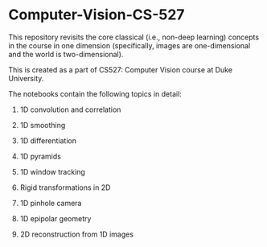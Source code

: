 # Computer-Vision-CS-527

This repository revisits the core classical (i.e., non-deep learning) concepts in the course in one dimension (specifically, images are one-dimensional and the world is two-dimensional).

This is created as a part of CS527: Computer Vision course at Duke University. 

The notebooks contain the following topics in detail:

1. 1D convolution and correlation

2. 1D smoothing

3. 1D differentiation

4. 1D pyramids

5. 1D window tracking

6. Rigid transformations in 2D

7. 1D pinhole camera

8. 1D epipolar geometry 

9. 2D reconstruction from 1D images
